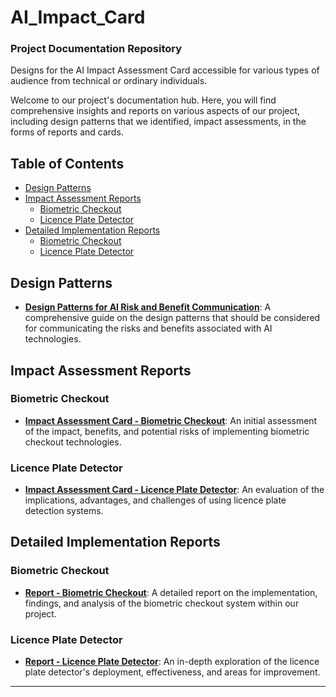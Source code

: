 # AI_Impact_Card
### Project Documentation Repository
Designs for the AI Impact Assessment Card accessible for various types of audience from technical or ordinary individuals.



Welcome to our project's documentation hub. Here, you will find comprehensive insights and reports on various aspects of our project, including design patterns that we identified, impact assessments, in the forms of reports and cards. 

## Table of Contents

- [Design Patterns](#design-patterns)
- [Impact Assessment Reports](#impact-assessment-reports)
  - [Biometric Checkout](#biometric-checkout)
  - [Licence Plate Detector](#licence-plate-detector)
- [Detailed Implementation Reports](#detailed-implementation-reports)
  - [Biometric Checkout](#biometric-checkout-1)
  - [Licence Plate Detector](#licence-plate-detector-1)

## Design Patterns

- **[Design Patterns for AI Risk and Benefit Communication](https://github.com/your-username/your-repo-name/blob/main/design-patterns-for-AI-risk-and-benefit-communication.pdf)**: A comprehensive guide on the design patterns that should be considered for communicating the risks and benefits associated with AI technologies.

## Impact Assessment Reports

### Biometric Checkout

- **[Impact Assessment Card - Biometric Checkout](https://github.com/your-username/your-repo-name/blob/main/impact-assessment-card-biometric-checkout.pdf)**: An initial assessment of the impact, benefits, and potential risks of implementing biometric checkout technologies.

### Licence Plate Detector

- **[Impact Assessment Card - Licence Plate Detector](https://github.com/your-username/your-repo-name/blob/main/impact-assessment-card-license-plate-detector.pdf)**: An evaluation of the implications, advantages, and challenges of using licence plate detection systems.

## Detailed Implementation Reports

### Biometric Checkout

- **[Report - Biometric Checkout](https://github.com/your-username/your-repo-name/blob/main/report-biometric-checkout.pdf)**: A detailed report on the implementation, findings, and analysis of the biometric checkout system within our project.

### Licence Plate Detector

- **[Report - Licence Plate Detector](https://github.com/your-username/your-repo-name/blob/main/report-license-plate-detector.pdf)**: An in-depth exploration of the licence plate detector's deployment, effectiveness, and areas for improvement.

---




